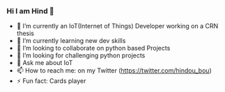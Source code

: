 ### Hi I am Hind 👋

- 🔭 I’m currently an IoT(Internet of Things) Developer working on a CRN thesis
- 🌱 I’m currently learning new dev skills
- 👯 I’m looking to collaborate on python based Projects
- 🤔 I’m looking for challenging python projects
- 💬 Ask me about IoT
- 📫 How to reach me: on my Twitter (https://twitter.com/hindou_bou)
- ⚡ Fun fact: Cards player

